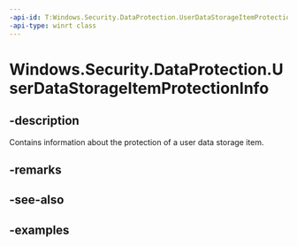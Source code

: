 ```yaml
---
-api-id: T:Windows.Security.DataProtection.UserDataStorageItemProtectionInfo
-api-type: winrt class
---
```


<!-- Class syntax.
public class UserDataStorageItemProtectionInfo 
-->

# Windows.Security.DataProtection.UserDataStorageItemProtectionInfo

## -description
Contains information about the protection of a user data storage item.

## -remarks

## -see-also

## -examples

